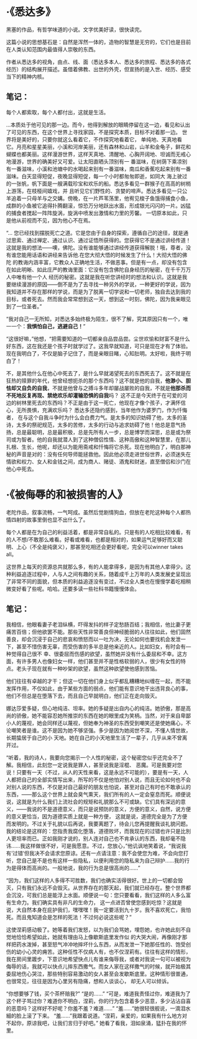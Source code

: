 # ·《悉达多》

黑塞的作品，有哲学味道的小说。文字优美好读，很快读完。

这篇小说的思想基石是：自然是浑然一体的，造物的智慧是无穷的，它们也是目前在人类认知范围内最值得人崇敬的东西。

作者从悉达多的视角，由点、线、面（悉达多本人、悉达多的旅程、悉达多的各式经历）的结构展开描述。虽借着佛教、出世的外壳，但宣扬的是入世、经历、感受当下的精神内核。

## 笔记：

每个人都索取，每个人都付出，这就是生活。

...本质处于他可见的那一边。而今，他得到解放的眼睛停留在这一边，看见和认出了可见的东西，在这个世界上寻找家园，不是探究本质，目标不对着那一边。 世界将是美好的，只要你就这么看着它，不作探究地看着它， 单纯地、天真地看它。月亮和星星美丽，小溪和河岸美丽，还有森林和山岩，山羊和金龟子，鲜花和蝴蝶也都美丽。这样漫游世界，这样天真地、清醒地、心胸开阔地、坦诚而无戒心地漫游，世界的确美好又可爱。让太阳直晒头顶别有一 番滋味，在树荫下乘凉别有一番滋味，小溪和池塘中的水喝起来别有一番滋味，南瓜和香蕉吃起来别有一番滋味。白天显得短促，夜晚显得短促，每一个小时都匆匆即逝，如同大 海上驶过的一张帆，帆下面是一艘满载珍宝和欢乐的船。悉达多看见一群猴子在高高的树梢上游荡，在枝桠间嬉戏，并 且听见它们野性的、贪婪的啼声。悉达多看见一只公羊追着一只母羊与之交媾。傍晚，在一片芦苇荡里，他宥见梭子鱼饿得捕食小鱼，成群的小鱼被它追得扑腾翻滚，惊恐万分地跃出水面，形成银光闪闪的一片。凶猛的捕食者搅起一阵阵旋涡，旋涡中喷发出激情和力里的芳馨。
一切原本如此，只是他从前视而不见，因为他心不在焉。

“... 您已经找到摆脱死亡之道。它是您由于自身的探索，遵循自己的途径，就是通过思索、通过禅定、通过认识、通过证悟所获得的。您获得它不是通过讲经传道！这就是我的想法——噢，佛陀。没有谁能够通过讲经传道获得解脱！哦，尊者，没有谁您能用话语和讲经来告诉他.在您大彻大悟的时候发生了什么！大彻大悟的佛陀 的教诲内涵丰富，它教众人正确地生活，不做恶事。但是有一点，却没有包含在如此明晰、如此庄严的教诲里面：它没有包含佛陀自身经历的秘密，在千千万万人中唯有他一个人 经历的秘密。这就是我在听您讲经时的想法和认识。这就是我要继续漫游的原因——倒不是为了去寻找一种另外的学说，一种更好的学说，因为我知道并不存在那样的学说，而是为了脱离一切学说和一切老师，独自去达到我的目标，或者死去。然而我会常常想到这一天，想到这一时刻，佛陀，因为我亲眼见到了一位圣者。”

“我对自己一无所知，对悉达多始终极为陌生，很不了解，究其原因只有一个，唯一一个：**我惧怕自己，逃避自己！**”

“这很好嘛，”他想，“把需要知道的一切都亲自品尝品尝。尘世欢愉和财富不是什么好东西，这在我还是个孩子时就学过了。这我早就知道，可只是现在才有了体验。现在我明白了，不仅是脑子记住了，而是亲眼目睹，心知肚明。太好啦，我终于明白了！

不，是其他什么在他心中死去了，是什么早就渴望死去的东西死去了。这不就是在狂热的赎罪的年代，他曾经想扼杀的那个东西吗？这不就是他的自我，**他渺小、胆怯却又自负的自我**，不就是他曾与之搏斗多年却屡战屡败的自我，不就是**他那杀而不死地反复再现、禁绝欢乐却灌输恐惧的自我**吗？ 这不正是今天终于在可爱的河边的树林里死去的东西吗？不正是由于这一死亡，他现在才像个孩子，才满怀信心，无所畏惧，充满欢乐吗？
悉达多还隐约感到，当年他作为婆罗门，作为忏悔者， 在与这个自我斗争时为什么会白费力气。是太多的知识妨碍了他，太多的圣诗，太多的祭祀规范，太多的苦修，太多的行动与追求妨碍了他！他总是意气扬扬，总是最聪明，总是最积极，总是先所有人一步，总是博学而深思，总是或为祭司或为智者。他的自我就潜人到了这种僧侣性情、这种高傲和这种智慧里，在那儿扎根、生长，他呢，却还以为能用斋戒和忏悔将它杀死。现在他明白了，明白那神秘的声音是对的：没有任何导师能拯救他。因此他必须走进世俗世界，必须迷失在情欲和权力、女人和金钱之间，成为商人、赌徒、酒鬼和财迷，直至僧侣和沙门在他心中死去。



# ·《被侮辱的和被损害的人》

老陀作品，叙事流畅，一气呵成。虽然后觉剧情狗血，但放在老陀这种每个人都热情四射的故事里倒也显不出什么了。

每个人都是在为自己的利益活着，都是非常自私的。只是有的人吃相比较难看，有的人不想/不敢那么难看。好看或难看，也都是相对的，如果运气足够好而又聪明、上心（不全是纯褒义），那甚至吃相还会更好看呢，完全可以winner takes all。

这世界上每天的资源总共就那么多，有的人能拿得多，是因为有其他人拿得少。这种利益追逐过程中，人与人之间有趣的关系，随着成千上万年的人类发展史呈现出了非常不同的面貌，但本质的利益追逐没有变过，不过全人类也在慢慢学着吃相稍微变好看了些呢。哈哈。还要多读一些社科书籍慢慢体会。

## 笔记：

我相信，他眼看妻子老泪纵横，吓得发抖的样子定愁肠百结；我相信，他比妻子更痛苦百倍；但他欲罢不能。那些天性非常善良但神经脆弱的人往往如此，他们固然善良，却会沉浸于自己的悲哀和愤怒而以一吐为决，无论如何也要找机会发泄一下，甚至不惜伤害无辜，而受伤害的多半总是他亲近的人。比如妇女，有时会有—种觉得自己很不 幸、很委屈而伤感的欲望，虽然她并没有什么委屈和不幸。这方面，有许多男人也像妇女一样，他们甚至并不是性格软弱的人，很少有女性的特点。老头子现在就有一种吵架的欲望，虽然这种欲望使他感到苦恼。

他们往往有卓越的才干；但这一切在他们身上似乎都乱糟糟地纠缠在一起，而不能发挥作用，不仅如此，由于某些方面的弱点，他们能有意识地干出违背良心的事，他们不但总是在堕落下去，而且自己早就明白，他们正在走向毁灭。

娜达莎爱多疑，但心地纯洁、坦率。她的多疑是出自内心的纯洁。她骄傲，那是高尚的骄傲，她不能容忍她所推崇的东西在她的眼里成为笑柄。当然，对于来自卑鄙小人的蔑视，她会同样还以蔑视，但她奉为神圣的东西受到嘲笑还是使她痛心，不论嘲笑者是谁。这不是因为她不够坚强。多少是因为她阅世不深，不懂人情世故，长期蛰居于自己的小 天地。她在自己的小天地里生活了一辈子，几乎从来不曾离开过。

“听着，我的诗人，我要向您揭示一个人性的秘密，这个秘密您似乎还完全不了解。我相信，此刻您一定说我是罪人，甚至说我是淫棍、 恶魔。可是我要对您说！只要有一天（不过，从人的天性来看，这是永远不可能的），要是有一天，人人都把自己的全部实情写出来，所写的不仅是他怕对别人说，而且无论如何也不会对别人说的东西，不仅是对自己最好的朋友也怕说，甚至对自己有时也不敢承认的东西，——那么这个世界上就会臭气熏天，我们所有的人一定会窒息而死。顺便说说，这就是为什么我们上流社会的规矩和礼貌那么不可或缺。它们具有深远的意义，——我说的不是道德意义，而只是说预防的意义，方便的意义，自然，说方便的意义更恰当，因为道德实质上就是一种方便， 这就是说，道德完全是为了方便而发明的。不过关于礼貌以后再说，我要离题了，待会儿您再提醒我谈礼貌问题。我的结论是这样的：您指责我腐化堕落，道德败坏，而我现在的过错也许只是比別人更坦率而已。正如我刚才说的，别人连对自己也不肯承认的东西，我却毫不隐讳……我这样做很不好，可是我愿意。不过，您放心，”他讥讽地笑着说，“我说我有‘过错’但我决不会请求您原谅。还有一点请注意：我不会使您为难，不会向您打听，您自己是不是也有这样一些隐私，以便利用您的隐私来为自己辩护……我的行为是得体而高尚的。一般地说，我的行为总是很高尚的……”

“因为，我们这样的人多得不可胜数，我们也确实活得很好。世上的一切都会毁灭，只有我们永远不会毁灭。从世界存在的那天起，我们就已经存在。整个世界都会沉没，可我们总是能浮上水面。顺便说一句：您只要看看，我们这样的人多么富有生命力。我们确实具有非凡的生命力， 这一点进否曾使您感到吃惊？这就是说，大自然本身在庇护我们，嘿嘿嘿！我一定要活到九十岁。我不喜欢死亡，我怕死。而且鬼知道会是怎样的死法！不过何必说这些呢？”

这使涅莉感动极了。她等着我们发怒，以为我们会骂她，埋怨她，也许她此刻不自觉地恰恰希望如此，她就有理由马上像歇斯底里发作似 的大哭大闹，再像刚才那样把药水泼掉，甚至怒气冲冲地摔坏什么东西，从而发泄一下她那任性的、饱受创伤的幼小心灵的痈苦。这种任性不仅病人有，也不仅涅莉有。往往有这样的情形，我在房间里踱步，下意识地希望快点儿有谁来侮辱我，或者对我说一句可以被视为侮辱的话，我就可以快点儿摔东西撒气。而女人家在这样撒气的时候，就开始极其委屈地伤心哭泣，那些特别容易激动的女人甚至会发歇斯底里。这种情形很普通，也很常见，往往是因为心里另有隐痛，想和人谈谈心， 却无人可以倾诉。

“你想要够了钱，买个茶杯赔我?”
“是的……”
“可是，难道我责怪过你，难道我为了这个杯子骂过你？难道你不明白，涅莉，你的行为包含着多少恶意，多少沾沾自喜的恶意吗？这样好不好呢？你羞不羞？难道……”
“羞……”她很轻很舰说，一滴泪水細的脸上滚了下来。
“羞……”我跟着说道。“涅莉，亲爱的，如果我有什么地方对不起你，原谅我吧，让我们言归于好吧。”
她看了看我，泪如泉涌，猛扑在我的怀里。

